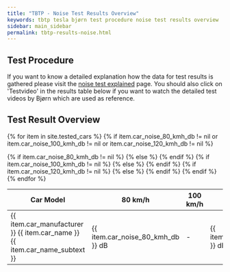 ```yaml
---
title: "TBTP - Noise Test Results Overview"
keywords: tbtp tesla bjørn test procedure noise test results overview
sidebar: main_sidebar
permalink: tbtp-results-noise.html
---
```


## Test Procedure
If you want to know a detailed explanation how the data for test results is gathered please visit the [noise test explained](tbtp_explained_noise-test.html) page. You should also click on 'Testvideo' in the results table below if you want to watch the detailed test videos by Bjørn which are used as reference.

## Test Result Overview
<table style="width: 100%;" id="data_table">
<colgroup>
<col width="30%" />
<col width="15%" />
<col width="15%" />
<col width="15%" />
<col width="25%" />
</colgroup>
<thead>
<tr class="header">
<th>Car Model</th>
<th>80 km/h</th>
<th>100 km/h</th>
<th>120 km/h</th>
<th>Source</th>
</tr>
</thead>
<tbody>

{% for item in site.tested_cars %}
    {% if item.car_noise_80_kmh_db != nil or item.car_noise_100_kmh_db != nil or item.car_noise_120_kmh_db != nil %}
        <tr>
            <td markdown="span">{{ item.car_manufacturer }} {{ item.car_name }} {{ item.car_name_subtext }}</td>
            {% if item.car_noise_80_kmh_db != nil %}
                <td markdown="span">{{ item.car_noise_80_kmh_db }}  dB</td>
            {% else %}
                <td markdown="span">-</td>
            {% endif %}
            {% if item.car_noise_100_kmh_db != nil %}
                <td markdown="span">{{ item.car_noise_100_kmh_db }}  dB</td>
            {% else %}
                <td markdown="span">-</td>
            {% endif %}
            {% if item.car_noise_120_kmh_db != nil %}
                <td markdown="span">{{ item.car_noise_120_kmh_db }}  dB</td>
            {% else %}
                <td markdown="span">-</td>
            {% endif %}
            <td markdown="span"><a href="{{ item.car_noise_vsource }}" target="_blank">Testvideo</a></td>
        </tr>
    {% endif %}
{% endfor %}

</tbody>
</table>


<script src="https://ajax.googleapis.com/ajax/libs/jqueryui/1.10.3/jquery-ui.min.js"></script>
<script src="https://cdn.datatables.net/1.10.19/js/jquery.dataTables.min.js"></script>
<script>
    $('#data_table').DataTable( {
        paging: false,
        searching: false,
        info: false
    } );
</script> 